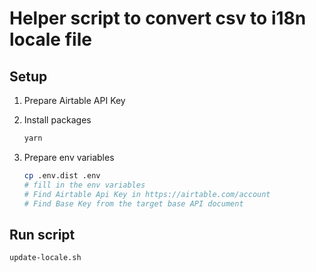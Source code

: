 # Helper script to convert csv to i18n locale file

## Setup

1. Prepare Airtable API Key

2. Install packages
    ```bash
    yarn
    ```

3. Prepare env variables
    ```bash
    cp .env.dist .env
    # fill in the env variables
    # Find Airtable Api Key in https://airtable.com/account
    # Find Base Key from the target base API document
    ```

## Run script

```bash
update-locale.sh
```
